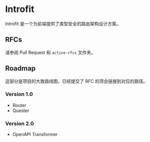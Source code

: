 # Introfit

Introfit 是一个为前端提供了类型安全的路由架构设计方案。

## RFCs

请参阅 Pull Request 和 `active-rfcs` 文件夹。

## Roadmap

这部分是项目的大致路线图，已经提交了 RFC 的项会链接到对应的路径。

### Version 1.0

* Router
* Quester

### Version 2.0

* OpenAPI Transformer
